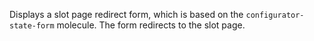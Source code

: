 Displays a slot page redirect form, which is based on the `configurator-state-form` molecule. The form redirects to the slot page.
